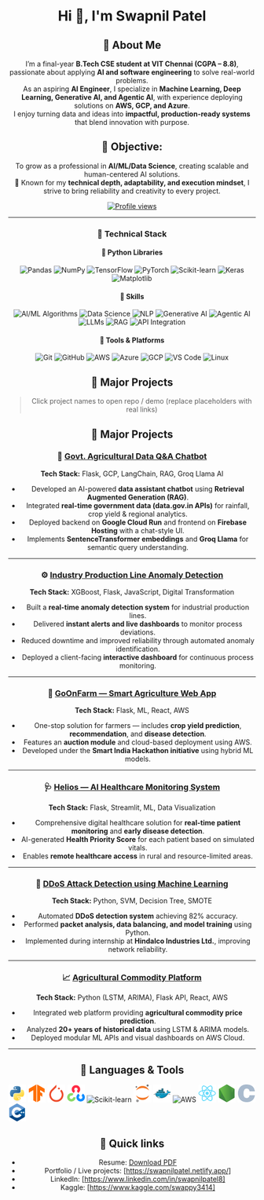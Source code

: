 
<div align="center">

# Hi 👋, I'm Swapnil Patel
## 🧠 About Me

I’m a final-year **B.Tech CSE student at VIT Chennai (CGPA – 8.8)**, passionate about applying **AI and software engineering** to solve real-world problems.  
As an aspiring **AI Engineer**, I specialize in **Machine Learning, Deep Learning, Generative AI, and Agentic AI**, with experience deploying solutions on **AWS, GCP, and Azure**.  
I enjoy turning data and ideas into **impactful, production-ready systems** that blend innovation with purpose.  

## 🎯 **Objective:** 
To grow as a professional in **AI/ML/Data Science**, creating scalable and human-centered AI solutions.  
💬 Known for my **technical depth, adaptability, and execution mindset**, I strive to bring reliability and creativity to every project.


[![Profile views](https://komarev.com/ghpvc/?username=DataDreamer88&color=blue)](https://github.com/DataDreamer88)

</div>

---

<div align="center">

<div align="center">

### 🧠 Technical Stack

#### 🐍 Python Libraries
![Pandas](https://img.shields.io/badge/Pandas-%23150458.svg?style=for-the-badge&logo=pandas&logoColor=white)
![NumPy](https://img.shields.io/badge/NumPy-%23013243.svg?style=for-the-badge&logo=numpy&logoColor=white)
![TensorFlow](https://img.shields.io/badge/TensorFlow-%23FF6F00.svg?style=for-the-badge&logo=tensorflow&logoColor=white)
![PyTorch](https://img.shields.io/badge/PyTorch-%23EE4C2C.svg?style=for-the-badge&logo=pytorch&logoColor=white)
![Scikit-learn](https://img.shields.io/badge/Scikit--learn-%23F7931E.svg?style=for-the-badge&logo=scikitlearn&logoColor=white)
![Keras](https://img.shields.io/badge/Keras-%23D00000.svg?style=for-the-badge&logo=keras&logoColor=white)
![Matplotlib](https://img.shields.io/badge/Matplotlib-%230C55A5.svg?style=for-the-badge&logo=plotly&logoColor=white)

#### 🤖 Skills
![AI/ML Algorithms](https://img.shields.io/badge/AI%2FML%20Algorithms-blue?style=for-the-badge)
![Data Science](https://img.shields.io/badge/Data%20Science-FF6F00?style=for-the-badge)
![NLP](https://img.shields.io/badge/Natural%20Language%20Processing-9C27B0?style=for-the-badge)
![Generative AI](https://img.shields.io/badge/Generative%20AI-yellow?style=for-the-badge)
![Agentic AI](https://img.shields.io/badge/Agentic%20AI-purple?style=for-the-badge)
![LLMs](https://img.shields.io/badge/Large%20Language%20Models-black?style=for-the-badge)
![RAG](https://img.shields.io/badge/RAG%20%28Retrieval%20Augmented%20Generation%29-green?style=for-the-badge)
![API Integration](https://img.shields.io/badge/API%20Integration-orange?style=for-the-badge)

#### 🧩 Tools & Platforms
![Git](https://img.shields.io/badge/Git-%23F05033.svg?style=for-the-badge&logo=git&logoColor=white)
![GitHub](https://img.shields.io/badge/GitHub-%23181717.svg?style=for-the-badge&logo=github&logoColor=white)
![AWS](https://img.shields.io/badge/AWS-%23FF9900.svg?style=for-the-badge&logo=amazonaws&logoColor=white)
![Azure](https://img.shields.io/badge/Azure-%230078D4.svg?style=for-the-badge&logo=microsoftazure&logoColor=white)
![GCP](https://img.shields.io/badge/Google%20Cloud-%234285F4.svg?style=for-the-badge&logo=googlecloud&logoColor=white)
![VS Code](https://img.shields.io/badge/VS%20Code-%23007ACC.svg?style=for-the-badge&logo=visualstudiocode&logoColor=white)
![Linux](https://img.shields.io/badge/Linux-%23FCC624.svg?style=for-the-badge&logo=linux&logoColor=black)

</div>


## 🚀 Major Projects
> Click project names to open repo / demo (replace placeholders with real links)

## 🚀 Major Projects

### 🧠 [Govt. Agricultural Data Q&A Chatbot](https://github.com/DataDreamer88/government-inter-department-chatbot-assistant)
**Tech Stack:** Flask, GCP, LangChain, RAG, Groq Llama AI  
- Developed an AI-powered **data assistant chatbot** using **Retrieval Augmented Generation (RAG)**.  
- Integrated **real-time government data (data.gov.in APIs)** for rainfall, crop yield & regional analytics.  
- Deployed backend on **Google Cloud Run** and frontend on **Firebase Hosting** with a chat-style UI.  
- Implements **SentenceTransformer embeddings** and **Groq Llama** for semantic query understanding.

---

### ⚙️ [Industry Production Line Anomaly Detection](https://honeywell-anomaly-detection-q3.vercel.app/)
**Tech Stack:** XGBoost, Flask, JavaScript, Digital Transformation  
- Built a **real-time anomaly detection system** for industrial production lines.  
- Delivered **instant alerts and live dashboards** to monitor process deviations.  
- Reduced downtime and improved reliability through automated anomaly identification.  
- Deployed a client-facing **interactive dashboard** for continuous process monitoring.

---

### 🌾 [GoOnFarm — Smart Agriculture Web App](https://smart-india-hackathon-agri-grow.vercel.app/)
**Tech Stack:** Flask, ML, React, AWS  
- One-stop solution for farmers — includes **crop yield prediction**, **recommendation**, and **disease detection**.  
- Features an **auction module** and cloud-based deployment using AWS.  
- Developed under the **Smart India Hackathon initiative** using hybrid ML models.

---

### 🩺 [Helios — AI Healthcare Monitoring System](https://predictmyhealth.netlify.app/)
**Tech Stack:** Flask, Streamlit, ML, Data Visualization  
- Comprehensive digital healthcare solution for **real-time patient monitoring** and **early disease detection**.  
- AI-generated **Health Priority Score** for each patient based on simulated vitals.  
- Enables **remote healthcare access** in rural and resource-limited areas.

---

### 🔐 [DDoS Attack Detection using Machine Learning](https://github.com/DataDreamer88/Python---Wireshark-Packet-analysis)
**Tech Stack:** Python, SVM, Decision Tree, SMOTE  
- Automated **DDoS detection system** achieving 82% accuracy.  
- Performed **packet analysis, data balancing, and model training** using Python.  
- Implemented during internship at **Hindalco Industries Ltd.**, improving network reliability.

---

### 📈 [Agricultural Commodity Platform](https://smart-india-hackathon-agri-grow.vercel.app/)
**Tech Stack:** Python (LSTM, ARIMA), Flask API, React, AWS  
- Integrated web platform providing **agricultural commodity price prediction**.  
- Analyzed **20+ years of historical data** using LSTM & ARIMA models.  
- Deployed modular ML APIs and visual dashboards on AWS Cloud.


---

## 🔧 Languages & Tools
<p align="left">
  <img alt="Python" src="https://raw.githubusercontent.com/devicons/devicon/master/icons/python/python-original.svg" width="36" />
  <img alt="TensorFlow" src="https://raw.githubusercontent.com/devicons/devicon/master/icons/tensorflow/tensorflow-original.svg" width="36" />
  <img alt="PyTorch" src="https://raw.githubusercontent.com/devicons/devicon/master/icons/pytorch/pytorch-original.svg" width="36" />
  <img alt="OpenCV" src="https://raw.githubusercontent.com/devicons/devicon/master/icons/opencv/opencv-original.svg" width="36" />
  <img alt="Scikit-learn" src="https://upload.wikimedia.org/wikipedia/commons/0/05/Scikit_learn_logo_small.svg" width="36" />
  <img alt="Jupyter" src="https://raw.githubusercontent.com/devicons/devicon/master/icons/jupyter/jupyter-original.svg" width="36" />
  <img alt="Docker" src="https://raw.githubusercontent.com/devicons/devicon/master/icons/docker/docker-original.svg" width="36" />
  <img alt="AWS" src="https://cdn.jsdelivr.net/gh/devicons/devicon/icons/amazonwebservices/amazonwebservices-original-wordmark.svg" width="48" />
  <img alt="React" src="https://raw.githubusercontent.com/devicons/devicon/master/icons/react/react-original.svg" width="36" />
  <img alt="Nodejs" src="https://raw.githubusercontent.com/devicons/devicon/master/icons/nodejs/nodejs-original.svg" width="36" />
  <img alt="C" src="https://raw.githubusercontent.com/devicons/devicon/master/icons/c/c-original.svg" width="36" />
  <img alt="C++" src="https://raw.githubusercontent.com/devicons/devicon/master/icons/cplusplus/cplusplus-original.svg" width="36" />
</p>



## 🔗 Quick links
- Resume: [Download PDF](https://drive.google.com/file/d/1tmctvwXPB7HJzbSCUkehp0FpV_g2P5Rg/view?usp=sharing)  
- Portfolio / Live projects: [https://swapnilpatel.netlify.app/]  
- LinkedIn: [https://www.linkedin.com/in/swapnilpatel8]  
- Kaggle: [https://www.kaggle.com/swappy3414]





